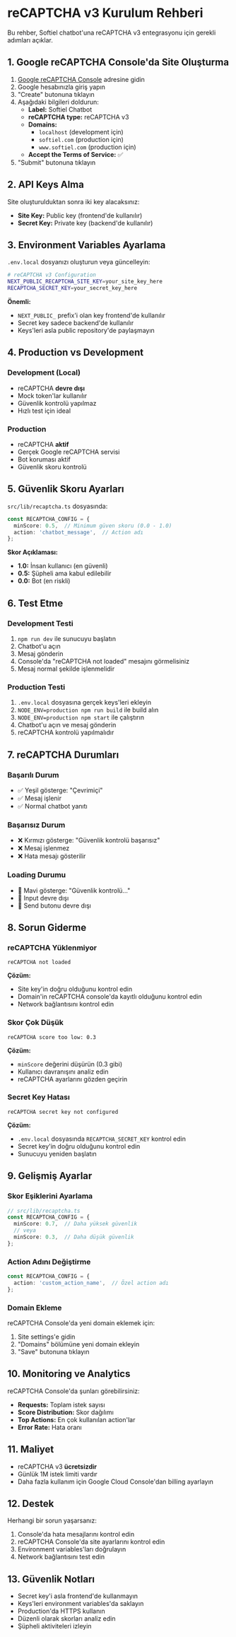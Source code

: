 # reCAPTCHA v3 Kurulum Rehberi

Bu rehber, Softiel chatbot'una reCAPTCHA v3 entegrasyonu için gerekli adımları açıklar.

## 1. Google reCAPTCHA Console'da Site Oluşturma

1. [Google reCAPTCHA Console](https://www.google.com/recaptcha/admin) adresine gidin
2. Google hesabınızla giriş yapın
3. "Create" butonuna tıklayın
4. Aşağıdaki bilgileri doldurun:
   - **Label:** Softiel Chatbot
   - **reCAPTCHA type:** reCAPTCHA v3
   - **Domains:** 
     - `localhost` (development için)
     - `softiel.com` (production için)
     - `www.softiel.com` (production için)
   - **Accept the Terms of Service:** ✅
5. "Submit" butonuna tıklayın

## 2. API Keys Alma

Site oluşturulduktan sonra iki key alacaksınız:

- **Site Key:** Public key (frontend'de kullanılır)
- **Secret Key:** Private key (backend'de kullanılır)

## 3. Environment Variables Ayarlama

`.env.local` dosyanızı oluşturun veya güncelleyin:

```bash
# reCAPTCHA v3 Configuration
NEXT_PUBLIC_RECAPTCHA_SITE_KEY=your_site_key_here
RECAPTCHA_SECRET_KEY=your_secret_key_here
```

**Önemli:** 
- `NEXT_PUBLIC_` prefix'i olan key frontend'de kullanılır
- Secret key sadece backend'de kullanılır
- Keys'leri asla public repository'de paylaşmayın

## 4. Production vs Development

### Development (Local)
- reCAPTCHA **devre dışı**
- Mock token'lar kullanılır
- Güvenlik kontrolü yapılmaz
- Hızlı test için ideal

### Production
- reCAPTCHA **aktif**
- Gerçek Google reCAPTCHA servisi
- Bot koruması aktif
- Güvenlik skoru kontrolü

## 5. Güvenlik Skoru Ayarları

`src/lib/recaptcha.ts` dosyasında:

```typescript
const RECAPTCHA_CONFIG = {
  minScore: 0.5,  // Minimum güven skoru (0.0 - 1.0)
  action: 'chatbot_message',  // Action adı
};
```

**Skor Açıklaması:**
- **1.0:** İnsan kullanıcı (en güvenli)
- **0.5:** Şüpheli ama kabul edilebilir
- **0.0:** Bot (en riskli)

## 6. Test Etme

### Development Testi
1. `npm run dev` ile sunucuyu başlatın
2. Chatbot'u açın
3. Mesaj gönderin
4. Console'da "reCAPTCHA not loaded" mesajını görmelisiniz
5. Mesaj normal şekilde işlenmelidir

### Production Testi
1. `.env.local` dosyasına gerçek keys'leri ekleyin
2. `NODE_ENV=production npm run build` ile build alın
3. `NODE_ENV=production npm start` ile çalıştırın
4. Chatbot'u açın ve mesaj gönderin
5. reCAPTCHA kontrolü yapılmalıdır

## 7. reCAPTCHA Durumları

### Başarılı Durum
- ✅ Yeşil gösterge: "Çevrimiçi"
- ✅ Mesaj işlenir
- ✅ Normal chatbot yanıtı

### Başarısız Durum
- ❌ Kırmızı gösterge: "Güvenlik kontrolü başarısız"
- ❌ Mesaj işlenmez
- ❌ Hata mesajı gösterilir

### Loading Durumu
- 🔵 Mavi gösterge: "Güvenlik kontrolü..."
- 🔵 Input devre dışı
- 🔵 Send butonu devre dışı

## 8. Sorun Giderme

### reCAPTCHA Yüklenmiyor
```
reCAPTCHA not loaded
```
**Çözüm:**
- Site key'in doğru olduğunu kontrol edin
- Domain'in reCAPTCHA console'da kayıtlı olduğunu kontrol edin
- Network bağlantısını kontrol edin

### Skor Çok Düşük
```
reCAPTCHA score too low: 0.3
```
**Çözüm:**
- `minScore` değerini düşürün (0.3 gibi)
- Kullanıcı davranışını analiz edin
- reCAPTCHA ayarlarını gözden geçirin

### Secret Key Hatası
```
reCAPTCHA secret key not configured
```
**Çözüm:**
- `.env.local` dosyasında `RECAPTCHA_SECRET_KEY` kontrol edin
- Secret key'in doğru olduğunu kontrol edin
- Sunucuyu yeniden başlatın

## 9. Gelişmiş Ayarlar

### Skor Eşiklerini Ayarlama
```typescript
// src/lib/recaptcha.ts
const RECAPTCHA_CONFIG = {
  minScore: 0.7,  // Daha yüksek güvenlik
  // veya
  minScore: 0.3,  // Daha düşük güvenlik
};
```

### Action Adını Değiştirme
```typescript
const RECAPTCHA_CONFIG = {
  action: 'custom_action_name',  // Özel action adı
};
```

### Domain Ekleme
reCAPTCHA Console'da yeni domain eklemek için:
1. Site settings'e gidin
2. "Domains" bölümüne yeni domain ekleyin
3. "Save" butonuna tıklayın

## 10. Monitoring ve Analytics

reCAPTCHA Console'da şunları görebilirsiniz:
- **Requests:** Toplam istek sayısı
- **Score Distribution:** Skor dağılımı
- **Top Actions:** En çok kullanılan action'lar
- **Error Rate:** Hata oranı

## 11. Maliyet

- reCAPTCHA v3 **ücretsizdir**
- Günlük 1M istek limiti vardır
- Daha fazla kullanım için Google Cloud Console'dan billing ayarlayın

## 12. Destek

Herhangi bir sorun yaşarsanız:
1. Console'da hata mesajlarını kontrol edin
2. reCAPTCHA Console'da site ayarlarını kontrol edin
3. Environment variables'ları doğrulayın
4. Network bağlantısını test edin

## 13. Güvenlik Notları

- Secret key'i asla frontend'de kullanmayın
- Keys'leri environment variables'da saklayın
- Production'da HTTPS kullanın
- Düzenli olarak skorları analiz edin
- Şüpheli aktiviteleri izleyin
